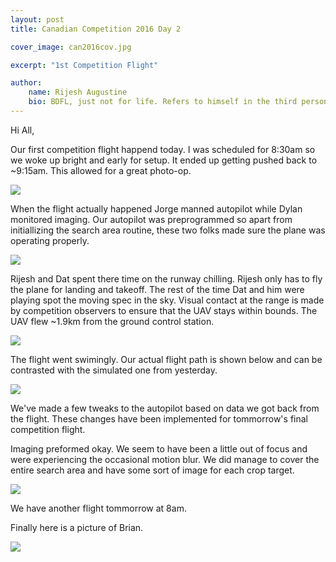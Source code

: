 ```yaml
---
layout: post
title: Canadian Competition 2016 Day 2

cover_image: can2016cov.jpg

excerpt: "1st Competition Flight"

author:
    name: Rijesh Augustine
    bio: BDFL, just not for life. Refers to himself in the third person.
---
```


Hi All,

Our first competition flight happend today. I was scheduled for 8:30am so we woke up bright and early for setup. It ended up getting pushed back to ~9:15am. This allowed for a great photo-op. 

<div class="full zoomable"><img src="{{ site.baseurl }}/img/gangsters.jpg"></div>

When the flight actually happened Jorge manned autopilot while Dylan monitored imaging. Our autopilot was preprogrammed so apart from initiallizing the search area routine, these two folks made sure the plane was operating properly. 

<div class="full zoomable"><img src="{{ site.baseurl }}/img/monitoring.jpg"></div>

Rijesh and Dat spent there time on the runway chilling. Rijesh only has to fly the plane for landing and takeoff. The rest of the time Dat and him were playing spot the moving spec in the sky. Visual contact at the range is made by competition observers to ensure that the UAV stays within bounds. The UAV flew ~1.9km from the ground control station.

 <div class="full zoomable"><img src="{{ site.baseurl }}/img/chilling.jpg"></div>


The flight went swimingly. Our actual flight path is shown below and can be contrasted with the simulated one from yesterday.

 <div class="full zoomable"><img src="{{ site.baseurl }}/img/compday2real.png"></div>

We've made a few tweaks to the autopilot based on data we got back from the flight. These changes have been implemented for tommorrow's final competition flight.

Imaging preformed okay. We seem to have been a little out of focus and were experiencing the occasional motion blur. We did manage to cover the entire search area and have some sort of image for each crop target.

<div class="full zoomable"><img src="{{ site.baseurl }}/img/can2016target.jpg"></div>

We have another flight tommorrow at 8am.

Finally here is a picture of Brian.

<div class="full zoomable"><img src="{{ site.baseurl }}/img/brian.jpg"></div>



